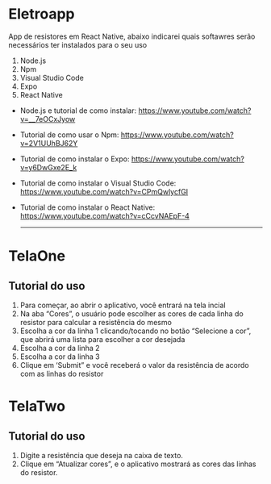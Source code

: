 # Eletroapp
 App de resistores em React Native, abaixo indicarei quais softawres serão necessários ter instalados para o seu uso

1. Node.js
2. Npm
3. Visual Studio Code
4. Expo
5. React Native


* Node.js e tutorial de como instalar: https://www.youtube.com/watch?v=__7eOCxJyow

* Tutorial de como usar o Npm: https://www.youtube.com/watch?v=2V1UUhBJ62Y

* Tutorial de como instalar o Expo: https://www.youtube.com/watch?v=y6DwGxe2E_k

* Tutorial de como instalar o Visual Studio Code: https://www.youtube.com/watch?v=CPmQwlycfGI

* Tutorial de como instalar o React Native: https://www.youtube.com/watch?v=cCcvNAEpF-4

  ---------------------------------------------------

 # TelaOne

   ## Tutorial do uso
  1. Para começar, ao abrir o aplicativo, você entrará na tela incial 
  2. Na aba “Cores”, o usuário pode escolher as cores de cada linha do resistor para calcular a resistência do mesmo
  3. Escolha a cor da linha 1 clicando/tocando no botão “Selecione a cor”, que abrirá uma lista para escolher a cor desejada
  4. Escolha a cor da linha 2
  5. Escolha a cor da linha 3
  6. Clique em ‘Submit” e você receberá o valor da resistência de acordo com as linhas do resistor

 # TelaTwo

   ## Tutorial do uso

   1. Digite a resistência que deseja na caixa de texto.
   2. Clique em “Atualizar cores”, e o aplicativo mostrará as cores das linhas do resistor.
      
